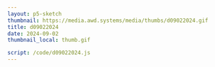 ```yaml
---
layout: p5-sketch
thumbnail: https://media.awd.systems/media/thumbs/d09022024.gif
title: d09022024
date: 2024-09-02
thumbnail_local: thumb.gif

script: /code/d09022024.js
---
```

